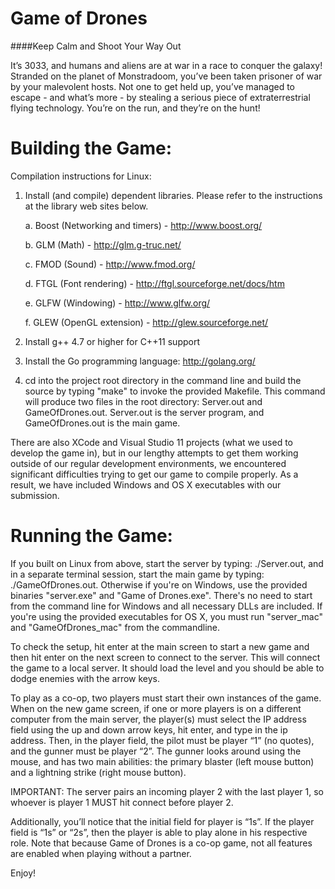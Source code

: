 Game of Drones
==============
####Keep Calm and Shoot Your Way Out

It’s 3033, and humans and aliens are at war in a race to conquer the galaxy! Stranded on the planet of Monstradoom, you’ve been taken prisoner of war by your malevolent hosts. Not one to get held up, you’ve managed to escape - and what’s more - by stealing a serious piece of extraterrestrial flying technology. You’re on the run, and they’re on the hunt!

Building the Game:
==================

Compilation instructions for Linux:

1. Install (and compile) dependent libraries. Please refer to the instructions
   at the library web sites below.
   
    a. Boost (Networking and timers) - http://www.boost.org/

    b. GLM (Math) - http://glm.g-truc.net/
    
    c. FMOD (Sound) - http://www.fmod.org/
    
    d. FTGL (Font rendering) - http://ftgl.sourceforge.net/docs/htm
    
    e. GLFW (Windowing) - http://www.glfw.org/
    
    f. GLEW (OpenGL extension) - http://glew.sourceforge.net/
    
2. Install g++ 4.7 or higher for C++11 support

3. Install the Go programming language: http://golang.org/

4. cd into the project root directory in the command line and build the source by typing "make" to invoke the provided Makefile. This command will produce two files in the root directory: Server.out and GameOfDrones.out. Server.out is the server program, and GameOfDrones.out is the main game.

There are also XCode and Visual Studio 11 projects (what we used to develop the game in), but in our lengthy attempts to get them working outside of our regular development environments, we encountered significant difficulties trying to get our game to compile properly. As a result, we have included Windows and OS X executables with our submission.


Running the Game:
=================

If you built on Linux from above, start the server by typing: ./Server.out, and in a separate terminal session, start the main game by typing: ./GameOfDrones.out. Otherwise if you're on Windows, use the provided binaries "server.exe" and "Game of Drones.exe". There's no need to start from the command line for Windows and all necessary DLLs are included. If you're using the provided executables for OS X, you must run "server_mac" and "GameOfDrones_mac" from the commandline.

To check the setup, hit enter at the main screen to start a new game and then hit enter on the next screen to connect to the server. This will connect the game to a local server. It should load the level and you should be able to dodge enemies with the arrow keys.

To play as a co-op, two players must start their own instances of the game. When on the new game screen, if one or more players is on a different computer from the main server, the player(s) must select the IP address field using the up and down arrow keys, hit enter, and type in the ip address. Then, in the player field, the pilot must be player “1” (no quotes), and the gunner must be player “2”. The gunner looks around using the mouse, and has two main abilities: the primary blaster (left mouse button) and a lightning strike (right mouse button).

IMPORTANT: The server pairs an incoming player 2 with the last player 1, so whoever is player 1 MUST hit connect before player 2.

Additionally, you’ll notice that the initial field for player is “1s”. If the player field is “1s” or “2s”, then the player is able to play alone in his respective role. Note that because Game of Drones is a co-op game, not all features are enabled when playing without a partner.


Enjoy!
